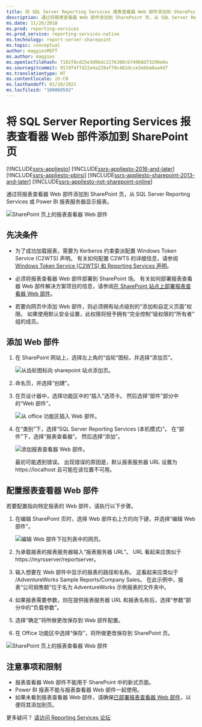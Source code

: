 ```yaml
---
title: 将 SQL Server Reporting Services 报表查看器 Web 部件添加到 SharePoint 页 | Microsoft Docs
description: 通过将报表查看器 Web 部件添加到 SharePoint 页，从 SQL Server Reporting Services 或 Power BI 报表服务器显示报表。
ms.date: 11/26/2018
ms.prod: reporting-services
ms.prod_service: reporting-services-native
ms.technology: report-server-sharepoint
ms.topic: conceptual
author: maggiesMSFT
ms.author: maggies
ms.openlocfilehash: 7102f8cd25e3d0bdc2176308cb749b8d73290e0a
ms.sourcegitcommit: 917df4ffd22e4a229af7dc481dcce3ebba0aa4d7
ms.translationtype: HT
ms.contentlocale: zh-CN
ms.lasthandoff: 02/10/2021
ms.locfileid: "100060592"
---
```

# <a name="add-sql-server-reporting-services-report-viewer-web-part-to-a-sharepoint-page"></a>将 SQL Server Reporting Services 报表查看器 Web 部件添加到 SharePoint 页

[!INCLUDE[ssrs-appliesto](../../includes/ssrs-appliesto.md)] [!INCLUDE[ssrs-appliesto-2016-and-later](../../includes/ssrs-appliesto-2016-and-later.md)]  [!INCLUDE[ssrs-appliesto-pbirsi](../../includes/ssrs-appliesto-pbirs.md)] [!INCLUDE[ssrs-appliesto-sharepoint-2013-and-later](../../includes/ssrs-appliesto-sharepoint-2013-and-later.md)] [!INCLUDE[ssrs-appliesto-not-sharepoint-online](../../includes/ssrs-appliesto-not-sharepoint-online.md)]

通过将报表查看器 Web 部件添加到 SharePoint 页，从 SQL Server Reporting Services 或 Power BI 报表服务器显示报表。

![SharePoint 页上的报表查看器 Web 部件](media/sharepoint-report-viewer-web-part-on-page.png)

## <a name="prerequisites"></a>先决条件

* 为了成功加载报表，需要为 Kerberos 约束委派配置 Windows Token Service (C2WTS) 声明。 有关如何配置 C2WTS 的详细信息，请参阅 [Windows Token Service (C2WTS) 和 Reporting Services 声明](../install-windows/claims-to-windows-token-service-c2wts-and-reporting-services.md)。

* 必须将报表查看器 Web 部件部署到 SharePoint 场。 有关如何部署报表查看器 Web 部件解决方案项目的信息，请参阅[在 SharePoint 站点上部署报表查看器 Web 部件](deploy-report-viewer-web-part.md)。

* 若要向网页中添加 Web 部件，则必须拥有站点级别的“添加和自定义页面”权限。 如果使用默认安全设置，此权限将授予拥有“完全控制”级权限的“所有者”  组的成员。

## <a name="add-web-part"></a>添加 Web 部件

1. 在 SharePoint 网站上，选择左上角的“齿轮”图标，并选择“添加页”。

    ![从齿轮图标向 sharepoint 站点添加页。](media/sharepoint-add-a-page.png)

2. 命名页，并选择“创建”。

3. 在页设计器中，选择功能区中的“插入”选项卡。 然后选择“部件”部分中的“Web 部件”。

    ![从 office 功能区插入 Web 部件。](media/sharepoint-insert-web-part.png)

4. 在“类别”下，选择“SQL Server Reporting Services (本机模式)”。 在“部件”下，选择“报表查看器”。 然后选择“添加”。

    ![添加报表查看器 Web 部件。](media/sharepoint-report-viewer-web-part.png)

    最初可能遇到错误。 出现错误的原因是，默认报表服务器 URL 设置为 https://localhost 且可能在该位置不可用。

## <a name="configure-the-report-viewer-web-part"></a>配置报表查看器 Web 部件

若要配置指向特定报表的 Web 部件，请执行以下步骤。

1. 在编辑 SharePoint 页时，选择 Web 部件右上方的向下键，并选择“编辑 Web 部件”。

    ![编辑 Web 部件下拉列表中的网页。](media/sharepoint-edit-web-part.png)

2. 为承载报表的报表服务器输入“报表服务器 URL”。 URL 看起来应类似于 https://myrsserver/reportserver。

3. 输入想要在 Web 部件中显示的报表的路径和名称。 这看起来应类似于 /AdventureWorks Sample Reports/Company Sales。 在此示例中，报表“公司销售额”位于名为 AdventureWorks 示例报表的文件夹中。

4. 如果报表需要参数，则在提供报表服务器 URL 和报表名称后，选择“参数”部分中的“负载参数”。

5. 选择“确定”将所做更改保存到 Web 部件配置。

6. 在 Office 功能区中选择“保存”，将所做更改保存到 SharePoint 页。

![SharePoint 页上的报表查看器 Web 部件](media/sharepoint-report-viewer-web-part-on-page.png)

## <a name="considerations-and-limitations"></a>注意事项和限制

* 报表查看器 Web 部件不能用于 SharePoint 中的新式页面。
* Power BI 报表不能与报表查看器 Web 部件一起使用。
* 如果未看到报表查看器 Web 部件，请确保[已部署报表查看器 Web 部件](deploy-report-viewer-web-part.md)，以便将其添加到页。

更多疑问？ [请访问 Reporting Services 论坛](https://go.microsoft.com/fwlink/?LinkId=620231)
